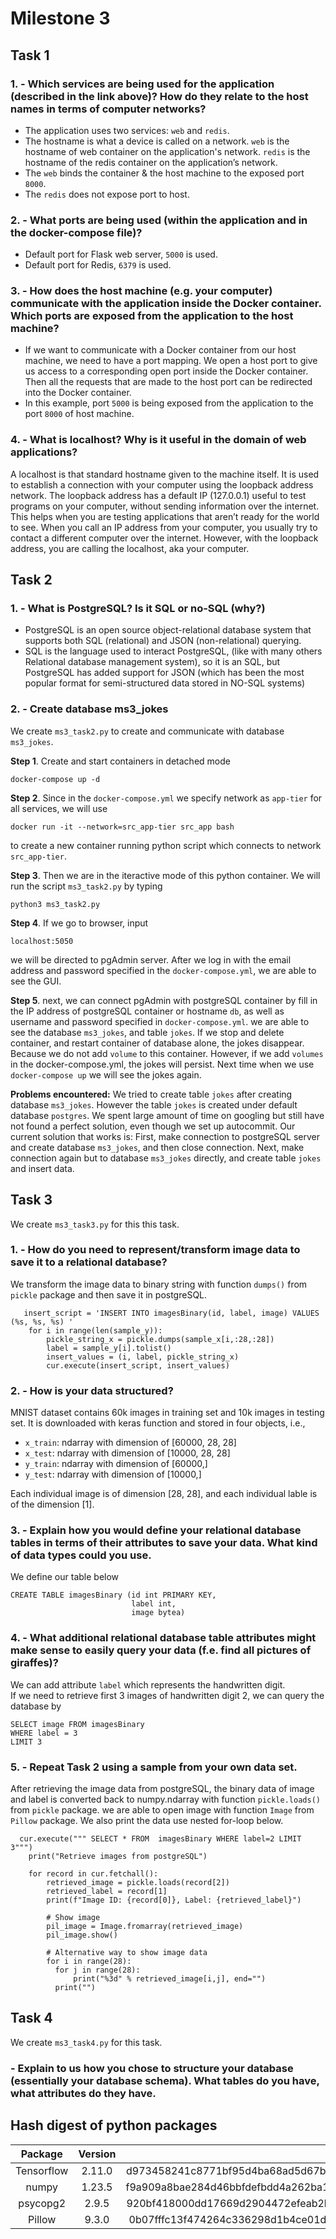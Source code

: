 # Milestone 3
## Task 1
### 1. - Which services are being used for the application (described in the link above)? How do they relate to the host names in terms of computer networks?
- The application uses two services: `web` and `redis`. 
- The hostname is what a device is called on a network. `web` is the hostname of web container on the application's network. `redis` is the hostname of the redis container on the application’s network. 
- The `web` binds the container & the host machine to the exposed port `8000`. 
- The `redis` does not expose port to host.
  
### 2. - What ports are being used (within the application and in the docker-compose file)?
-  Default port for Flask web server, `5000` is used.
-  Default port for Redis, `6379` is used.

### 3. - How does the host machine (e.g. your computer) communicate with the application inside the Docker container. Which ports are exposed from the application to the host machine?
- If we want to communicate with a Docker container from our host machine, we need to have a port mapping. We open a host port to give us access to a corresponding open port inside the Docker container. Then all the requests that are made to the host port can be redirected into the Docker container.
- In this example, port `5000` is being exposed from the application to the port `8000` of host machine.

### 4. - What is localhost? Why is it useful in the domain of web applications?
A localhost is that standard hostname given to the machine itself. It is used to establish a connection with your computer using the loopback address network. The loopback address has a default IP (127.0.0.1) useful to test programs on your computer, without sending information over the internet. This helps when you are testing applications that aren’t ready for the world to see. When you call an IP address from your computer, you usually try to contact a different computer over the internet. However, with the loopback address, you are calling the localhost, aka your computer.

## Task 2 
### 1. - What is PostgreSQL? Is it SQL or no-SQL (why?)
- PostgreSQL is an open source object-relational database system that supports both SQL (relational) and JSON (non-relational) querying.
- SQL is the language used to interact PostgreSQL, (like with many others Relational database
  management system), so it is an SQL, but PostgreSQL has added support for JSON (which has been the most popular format for semi-structured data stored in NO-SQL systems)

### 2. - Create database ms3_jokes
We create `ms3_task2.py` to create and communicate with database `ms3_jokes`.

**Step 1**. Create and start containers in detached mode
```
docker-compose up -d
```
**Step 2**. Since in the `docker-compose.yml` we specify network as `app-tier` for all services, we will use
```
docker run -it --network=src_app-tier src_app bash
```
to create a new container running python script which connects to network `src_app-tier`.   

**Step 3**. Then we are in the iteractive mode of this python container. We will run the script `ms3_task2.py` by typing
```
python3 ms3_task2.py
```
**Step 4**. If we go to browser, input
```
localhost:5050
```
we will be directed to pgAdmin server. After we log in with the email address and password specified in the `docker-compose.yml`, we are able to see the GUI. 
 
**Step 5**. next, we can connect pgAdmin with postgreSQL container by fill in the IP address of postgreSQL container or hostname `db`, as well as username and password specified in  `docker-compose.yml`.
we are able to see the database `ms3_jokes`, and table `jokes`. 
If we stop and delete container, and restart container of database alone, the jokes disappear. Because we do not add `volume` to this container. However, if we add `volumes` in the docker-compose.yml, the jokes will persist. Next time when we use `docker-compose up` we will see the jokes again.

**Problems encountered:**
We tried to create table `jokes` after creating database `ms3_jokes`. However the table `jokes` is created under default database `postgres`. We spent large amount of time on googling but still have not found a perfect solution, even though we set up autocommit.
Our current solution that works is:
First, make connection to postgreSQL server and create database `ms3_jokes`, and then close connection.
Next, make connection again but to database `ms3_jokes` directly, and create table `jokes` and insert data.

## Task 3
We create `ms3_task3.py` for this this task.
### 1. - How do you need to represent/transform image data to save it to a relational database?
We transform the image data to binary string with function `dumps()` from `pickle` package and then save it in postgreSQL.
```
   insert_script = 'INSERT INTO imagesBinary(id, label, image) VALUES (%s, %s, %s) '
    for i in range(len(sample_y)):
        pickle_string_x = pickle.dumps(sample_x[i,:28,:28])  
        label = sample_y[i].tolist()
        insert_values = (i, label, pickle_string_x)
        cur.execute(insert_script, insert_values)
```
### 2. - How is your data structured?
MNIST dataset contains 60k images in training set and 10k images in testing set. 
It is downloaded with keras function and stored in four objects, i.e., 
- `x_train`: ndarray with dimension of [60000, 28, 28]
- `x_test`: ndarray with dimension of [10000, 28, 28]
- `y_train`: ndarray with dimension of [60000,]
- `y_test`: ndarray with dimension of [10000,] 

Each individual image is of dimension [28, 28], and each individual lable is of the dimension [1].
### 3. - Explain how you would define your relational database tables in terms of their attributes to save your data. What kind of data types could you use.
We define our table below
```
CREATE TABLE imagesBinary (id int PRIMARY KEY,
                           label int,
                           image bytea)
```

### 4. - What additional relational database table attributes might make sense to easily query your data (f.e. find all pictures of giraffes)?

We can add attribute `label` which represents the handwritten digit.   
If we need to retrieve first 3 images of handwritten digit 2, we can query the database by
```
SELECT image FROM imagesBinary
WHERE label = 3
LIMIT 3
```
 
### 5. - Repeat Task 2 using a sample from your own data set.
After retrieving the image data from postgreSQL, the binary data of image and label is converted back to numpy.ndarray with function `pickle.loads()` from `pickle` package. 
we are able to open image with function `Image` from `Pillow` package. We also print the data use nested for-loop below.
 
```
  cur.execute(""" SELECT * FROM  imagesBinary WHERE label=2 LIMIT 3""")
    print("Retrieve images from postgreSQL")

    for record in cur.fetchall():            
        retrieved_image = pickle.loads(record[2])
        retrieved_label = record[1]
        print(f"Image ID: {record[0]}, Label: {retrieved_label}")
        
        # Show image
        pil_image = Image.fromarray(retrieved_image)
        pil_image.show()
        
        # Alternative way to show image data
        for i in range(28):
          for j in range(28):
              print("%3d" % retrieved_image[i,j], end="")
          print("")
```


## Task 4
We create `ms3_task4.py` for this task.
###  - Explain to us how you chose to structure your database (essentially your database schema). What tables do you have, what attributes do they have. 



## Hash digest of python packages
|Package|Version|Hash Digest|
|:------:|:---------:|------:|
|Tensorflow|2.11.0|d973458241c8771bf95d4ba68ad5d67b094f72dd181c2d562ffab538c1b0dad7|
|numpy|1.23.5|f9a909a8bae284d46bbfdefbdd4a262ba19d3bc9921b1e76126b1d21c3c34135|
|psycopg2|2.9.5|920bf418000dd17669d2904472efeab2b20546efd0548139618f8fa305d1d7ad|
|Pillow|9.3.0|0b07fffc13f474264c336298d1b4ce01d9c5a011415b79d4ee5527bb69ae6f65|
